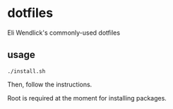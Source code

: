 # dotfiles
Eli Wendlick's commonly-used dotfiles

## usage
```
./install.sh
```
Then, follow the instructions.

Root is required at the moment for installing packages.
